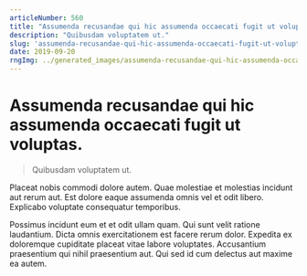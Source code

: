 ```yaml
---
articleNumber: 560
title: "Assumenda recusandae qui hic assumenda occaecati fugit ut voluptas."
description: "Quibusdam voluptatem ut."
slug: 'assumenda-recusandae-qui-hic-assumenda-occaecati-fugit-ut-voluptas.'
date: 2019-09-20
rngImg: ../generated_images/assumenda-recusandae-qui-hic-assumenda-occaecati-fugit-ut-voluptas..jpg
---
```


# Assumenda recusandae qui hic assumenda occaecati fugit ut voluptas.

> Quibusdam voluptatem ut.

Placeat nobis commodi dolore autem. Quae molestiae et molestias incidunt aut rerum aut. Est dolore eaque assumenda omnis vel et odit libero. Explicabo voluptate consequatur temporibus.
 Possimus incidunt eum et et odit ullam quam. Qui sunt velit ratione laudantium. Dicta omnis exercitationem est facere rerum dolor. Expedita ex doloremque cupiditate placeat vitae labore voluptates. Accusantium praesentium qui nihil praesentium aut. Qui sed id cum delectus aut maxime ea autem.
